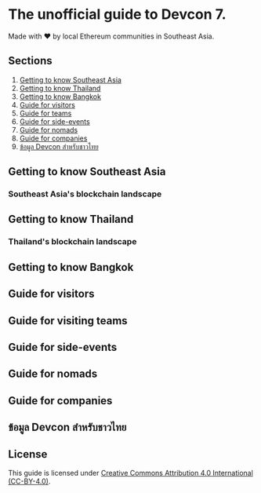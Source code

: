 # The unofficial guide to Devcon 7.

Made with ❤️ by local Ethereum communities in Southeast Asia.

## Sections

1. [Getting to know Southeast Asia](#getting-to-know-southeast-asia)
1. [Getting to know Thailand](#getting-to-know-thailand)
1. [Getting to know Bangkok](#getting-to-know-bangkok)
1. [Guide for visitors](#guide-for-visitors)
1. [Guide for teams](#guide-for-teams)
1. [Guide for side-events](#guide-for-side-events)
1. [Guide for nomads](#guide-for-nomads)
1. [Guide for companies](#guide-for-companies)
1. [ข้อมูล Devcon สำหรับชาวไทย](#ข้อมูล-devcon-สำหรับชาวไทย)

## Getting to know Southeast Asia

<!-- @todo #1 Add general overview of Southeast Asia -->

### Southeast Asia's blockchain landscape

<!-- @todo #1 Add Southeast Asia's blockchain landscape -->

## Getting to know Thailand

<!-- @todo #1 Add general overview of Thailand -->

### Thailand's blockchain landscape

<!-- @todo #1 Add Thailand's blockchain landscape -->

## Getting to know Bangkok

<!-- @todo #1 Add general overview of Bangkok -->

## Guide for visitors

<!-- @todo #1 Add visa information -->
<!-- @todo #1 Add transportation guide -->

## Guide for visiting teams

<!-- @todo #1 Add guide to organizing off-site in Thailand -->

## Guide for side-events

<!-- @todo #1 Add guide to organizing side events in Bangkok -->
<!-- @todo #1 Add guide to organizing side events out of Bangkok -->

## Guide for nomads

<!-- @todo #1 Add visa information for nomads -->

## Guide for companies

<!-- @todo #1 Add info on business registration -->
<!-- @todo #1 Add info on registering a web3 startup business -->
<!-- @todo #1 Add info on applying for BOI company -->

## ข้อมูล Devcon สำหรับชาวไทย

<!-- @todo #1 Add overview of Devcon in Thai language -->

## License

This guide is licensed under [Creative Commons Attribution 4.0 International (CC-BY-4.0)](https://creativecommons.org/licenses/by/4.0/).
